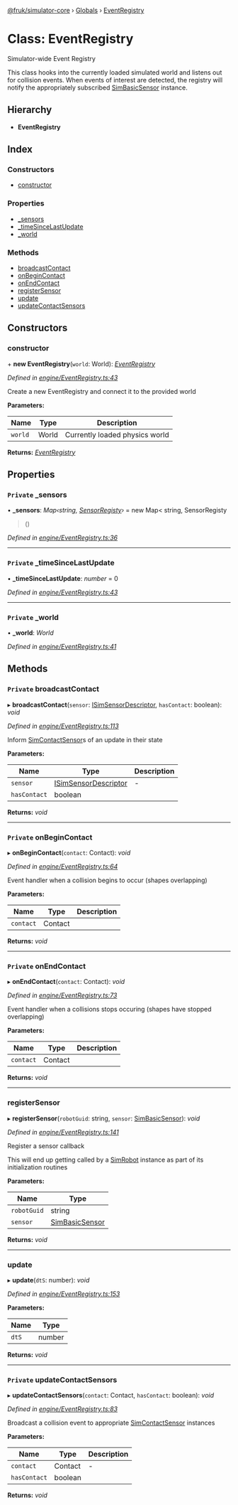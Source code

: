 [@fruk/simulator-core](../README.md) › [Globals](../globals.md) › [EventRegistry](eventregistry.md)

# Class: EventRegistry

Simulator-wide Event Registry

This class hooks into the currently loaded simulated world and listens
out for collision events. When events of interest are detected, the
registry will notify the appropriately subscribed [SimBasicSensor](simbasicsensor.md)
instance.

## Hierarchy

* **EventRegistry**

## Index

### Constructors

* [constructor](eventregistry.md#constructor)

### Properties

* [_sensors](eventregistry.md#private-_sensors)
* [_timeSinceLastUpdate](eventregistry.md#private-_timesincelastupdate)
* [_world](eventregistry.md#private-_world)

### Methods

* [broadcastContact](eventregistry.md#private-broadcastcontact)
* [onBeginContact](eventregistry.md#private-onbegincontact)
* [onEndContact](eventregistry.md#private-onendcontact)
* [registerSensor](eventregistry.md#registersensor)
* [update](eventregistry.md#update)
* [updateContactSensors](eventregistry.md#private-updatecontactsensors)

## Constructors

###  constructor

\+ **new EventRegistry**(`world`: World): *[EventRegistry](eventregistry.md)*

*Defined in [engine/EventRegistry.ts:43](https://github.com/FRUK-Simulator/SimulatorCore/blob/cdc4cfb/src/engine/EventRegistry.ts#L43)*

Create a new EventRegistry and connect it to the provided world

**Parameters:**

Name | Type | Description |
------ | ------ | ------ |
`world` | World | Currently loaded physics world  |

**Returns:** *[EventRegistry](eventregistry.md)*

## Properties

### `Private` _sensors

• **_sensors**: *Map‹string, [SensorRegisty](../globals.md#sensorregisty)›* = new Map<
    string,
    SensorRegisty
  >()

*Defined in [engine/EventRegistry.ts:36](https://github.com/FRUK-Simulator/SimulatorCore/blob/cdc4cfb/src/engine/EventRegistry.ts#L36)*

___

### `Private` _timeSinceLastUpdate

• **_timeSinceLastUpdate**: *number* = 0

*Defined in [engine/EventRegistry.ts:43](https://github.com/FRUK-Simulator/SimulatorCore/blob/cdc4cfb/src/engine/EventRegistry.ts#L43)*

___

### `Private` _world

• **_world**: *World*

*Defined in [engine/EventRegistry.ts:41](https://github.com/FRUK-Simulator/SimulatorCore/blob/cdc4cfb/src/engine/EventRegistry.ts#L41)*

## Methods

### `Private` broadcastContact

▸ **broadcastContact**(`sensor`: [ISimSensorDescriptor](../interfaces/isimsensordescriptor.md), `hasContact`: boolean): *void*

*Defined in [engine/EventRegistry.ts:113](https://github.com/FRUK-Simulator/SimulatorCore/blob/cdc4cfb/src/engine/EventRegistry.ts#L113)*

Inform [SimContactSensor](simcontactsensor.md)s of an update in their state

**Parameters:**

Name | Type | Description |
------ | ------ | ------ |
`sensor` | [ISimSensorDescriptor](../interfaces/isimsensordescriptor.md) | - |
`hasContact` | boolean |   |

**Returns:** *void*

___

### `Private` onBeginContact

▸ **onBeginContact**(`contact`: Contact): *void*

*Defined in [engine/EventRegistry.ts:64](https://github.com/FRUK-Simulator/SimulatorCore/blob/cdc4cfb/src/engine/EventRegistry.ts#L64)*

Event handler when a collision begins to occur (shapes overlapping)

**Parameters:**

Name | Type | Description |
------ | ------ | ------ |
`contact` | Contact |   |

**Returns:** *void*

___

### `Private` onEndContact

▸ **onEndContact**(`contact`: Contact): *void*

*Defined in [engine/EventRegistry.ts:73](https://github.com/FRUK-Simulator/SimulatorCore/blob/cdc4cfb/src/engine/EventRegistry.ts#L73)*

Event handler when a collisions stops occuring (shapes have stopped overlapping)

**Parameters:**

Name | Type | Description |
------ | ------ | ------ |
`contact` | Contact |   |

**Returns:** *void*

___

###  registerSensor

▸ **registerSensor**(`robotGuid`: string, `sensor`: [SimBasicSensor](simbasicsensor.md)): *void*

*Defined in [engine/EventRegistry.ts:141](https://github.com/FRUK-Simulator/SimulatorCore/blob/cdc4cfb/src/engine/EventRegistry.ts#L141)*

Register a sensor callback

This will end up getting called by a [SimRobot](simrobot.md) instance as part
of its initialization routines

**Parameters:**

Name | Type |
------ | ------ |
`robotGuid` | string |
`sensor` | [SimBasicSensor](simbasicsensor.md) |

**Returns:** *void*

___

###  update

▸ **update**(`dtS`: number): *void*

*Defined in [engine/EventRegistry.ts:153](https://github.com/FRUK-Simulator/SimulatorCore/blob/cdc4cfb/src/engine/EventRegistry.ts#L153)*

**Parameters:**

Name | Type |
------ | ------ |
`dtS` | number |

**Returns:** *void*

___

### `Private` updateContactSensors

▸ **updateContactSensors**(`contact`: Contact, `hasContact`: boolean): *void*

*Defined in [engine/EventRegistry.ts:83](https://github.com/FRUK-Simulator/SimulatorCore/blob/cdc4cfb/src/engine/EventRegistry.ts#L83)*

Broadcast a collision event to appropriate [SimContactSensor](simcontactsensor.md) instances

**Parameters:**

Name | Type | Description |
------ | ------ | ------ |
`contact` | Contact | - |
`hasContact` | boolean |   |

**Returns:** *void*
